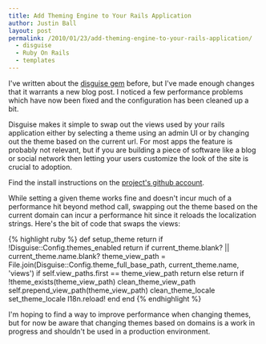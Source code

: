 ```yaml
---
title: Add Theming Engine to Your Rails Application
author: Justin Ball
layout: post
permalink: /2010/01/23/add-theming-engine-to-your-rails-application/
  - disguise
  - Ruby On Rails
  - templates
---
```


I've written about the <a href="http://github.com/jbasdf/disguise">disguise gem</a> before, but I've made enough changes that it warrants a new blog post.  I noticed a few performance problems which have now been fixed and the configuration has been cleaned up a bit.

Disguise makes it simple to swap out the views used by your rails application either by selecting a theme using an admin UI or by changing out the theme based on the current url.  For most apps the feature is probably not relevant, but if you are building a piece of software like a blog or social network then letting your users customize the look of the site is crucial to adoption.

Find the install instructions on the <a href="http://github.com/jbasdf/disguise">project's github account</a>.

While setting a given theme works fine and doesn't incur much of a performance hit beyond method call, swapping out the theme based on the current domain can incur a performance hit since it reloads the localization strings.  Here's the bit of code that swaps the views:

{% highlight ruby %}
      def setup_theme
        return if !Disguise::Config.themes_enabled
        return if current_theme.blank? || current_theme.name.blank?
        theme_view_path = File.join(Disguise::Config.theme_full_base_path, current_theme.name, 'views')
        if self.view_paths.first == theme_view_path
          return
        else
          return if !theme_exists(theme_view_path)
          clean_theme_view_path
          self.prepend_view_path(theme_view_path)
          clean_theme_locale
          set_theme_locale
          I18n.reload!
        end
      end
{% endhighlight %}

I'm hoping to find a way to improve performance when changing themes, but for now be aware that changing themes based on domains is a work in progress and shouldn't be used in a production environment.
